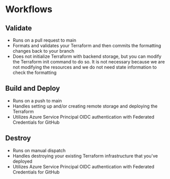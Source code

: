 # Workflows

## Validate
- Runs on a pull request to main
- Formats and validates your Terraform and then commits the formatting changes back to your branch
- Does not initialize Terraform with backend storage, but you can modify the Terraform init command to do so. It is not necessary because we are not modifying the resources and we do not need state information to check the formatting

## Build and Deploy

- Runs on a push to main
- Handles setting up and/or creating remote storage and deploying the Terraform
- Utilizes Azure Service Principal OIDC authentication with Federated Credentials for GitHub

## Destroy
- Runs on manual dispatch
- Handles destroying your existing Terraform infrastructure that you've deployed
- Utilizes Azure Service Principal OIDC authentication with Federated Credentials for GitHub
